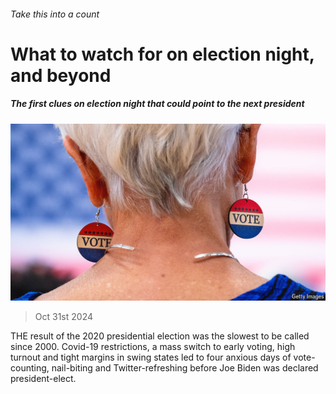 ###### Take this into a count

# What to watch for on election night, and beyond 

##### The first clues on election night that could point to the next president 

![image](images/20241102_USP001.jpg) 

> Oct 31st 2024 

THE result of the 2020 presidential election was the slowest to be called since 2000. Covid-19 restrictions, a mass switch to early voting, high turnout and tight margins in swing states led to four anxious days of vote-counting, nail-biting and Twitter-refreshing before Joe Biden was declared president-elect.

